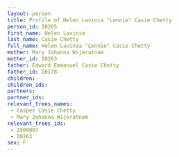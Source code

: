 ```yaml
---
layout: person
title: Profile of Helen Lavinia "Lennie" Casie Chetty
person_id: I0265
first_name: Helen Lavinia
last_name: Casie Chetty
full_name: Helen Lavinia "Lennie" Casie Chetty
mother: Mary Johanna Wijeratnam
mother_id: I0263
father: Edward Emmanuel Casie Chetty
father_id: I0178
children:
children_ids:
partners:
partner_ids:
relevant_trees_names:
 - Casper Casie Chetty
 - Mary Johanna Wijeratnam
relevant_trees_ids:
 - I500097
 - I0263
sex: F
---
```


